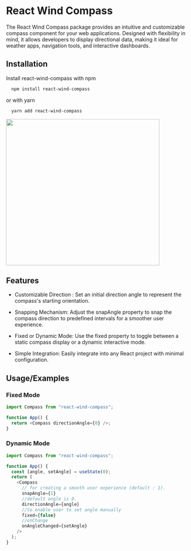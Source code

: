 # React Wind Compass

The React Wind Compass package provides an intuitive and customizable compass component for your web applications. Designed with flexibility in mind, it allows developers to display directional data, making it ideal for weather apps, navigation tools, and interactive dashboards.

## Installation

Install react-wind-compass with npm

```bash
  npm install react-wind-compass
```

or with yarn

```bash
  yarn add react-wind-compass
```
<img src="https://github.com/user-attachments/assets/83c647bd-2b5a-4cef-8e12-c2039b62b43c" width="420" height="400" />



## Features

- Customizable Direction : Set an initial direction angle to represent the compass's starting orientation.

- Snapping Mechanism: Adjust the snapAngle property to snap the compass direction to predefined intervals for a smoother user experience.

- Fixed or Dynamic Mode: Use the fixed property to toggle between a static compass display or a dynamic interactive mode.

- Simple Integration: Easily integrate into any React project with minimal configuration.

## Usage/Examples

### Fixed Mode

```javascript
import Compass from "react-wind-compass";

function App() {
  return <Compass directionAngle={0} />;
}
```

### Dynamic Mode

```javascript
import Compass from "react-wind-compass";

function App() {
  const [angle, setAngle] = useState(0);
  return (
    <Compass
      // for creating a smooth user experience (default : 1).
      snapAngle={1}
      //default angle is 0.
      directionAngle={angle}
      //to enable user to set angle manually
      fixed={false}
      //onChange
      onAngleChanged={setAngle}
    />
  );
}
```
